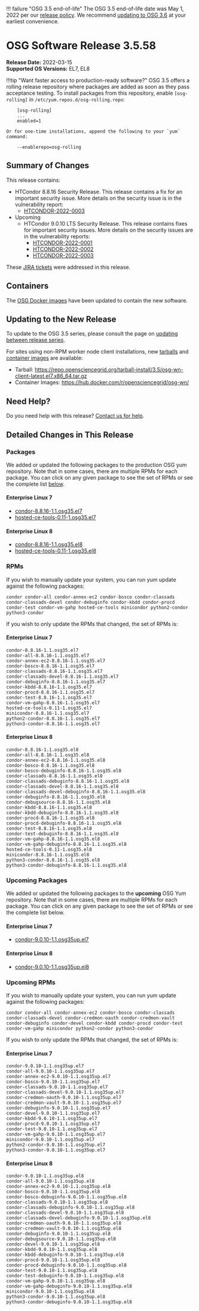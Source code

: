 !!! failure "OSG 3.5 end-of-life"
    The OSG 3.5 end-of-life date was May 1, 2022 per our
    [release policy](https://opensciencegrid.org/technology/policy/release-series/).
    We recommend
    [updating to OSG 3.6](../updating-to-osg-36.md)
    at your earliest convenience.

OSG Software Release 3.5.58
===========================

**Release Date:** 2022-03-15  
**Supported OS Versions:** EL7, EL8

!!!tip "Want faster access to production-ready software?"
    OSG 3.5 offers a rolling release repository where packages are added as soon as they pass acceptance testing.
    To install packages from this repository, enable `[osg-rolling]` in `/etc/yum.repos.d/osg-rolling.repo`:

        [osg-rolling]
        ...
        enabled=1

    Or for one-time installations, append the following to your `yum` command:

        --enablerepo=osg-rolling

Summary of Changes
------------------

This release contains:

-   HTCondor 8.8.16 Security Release. This release contains a fix for an important security issue. More details on the security issue is in the vulnerability report:
    -   [HTCONDOR-2022-0003](https://htcondor.org/security/vulnerabilities/HTCONDOR-2022-0003)
-   Upcoming
    -   HTCondor 9.0.10 LTS Security Release. This release contains fixes for important security issues. More details on the security issues are in the vulnerability reports:
        -   [HTCONDOR-2022-0001](https://htcondor.org/security/vulnerabilities/HTCONDOR-2022-0001)
        -   [HTCONDOR-2022-0002](https://htcondor.org/security/vulnerabilities/HTCONDOR-2022-0002)
        -   [HTCONDOR-2022-0003](https://htcondor.org/security/vulnerabilities/HTCONDOR-2022-0003)

These
[JIRA tickets](https://opensciencegrid.atlassian.net/issues/?jql=project%20%3D%20SOFTWARE%20AND%20fixVersion%20in%20(3.5.58%2C3.5.58-upcoming)%20ORDER%20BY%20priority%20DESC%2C%20key%20DESC)
were addressed in this release.

Containers
----------

The [OSG Docker images](https://hub.docker.com/u/opensciencegrid/) have been updated to contain the new software.

Updating to the New Release
---------------------------

To update to the OSG 3.5 series, please consult the page on
[updating between release series](../updating-to-osg-35.md).

For sites using non-RPM worker node client installations, new [tarballs](../../worker-node/install-wn-tarball.md) and
[container images](../../worker-node/using-wn-containers.md) are available:

- Tarball: <https://repo.opensciencegrid.org/tarball-install/3.5/osg-wn-client-latest.el7.x86_64.tar.gz>
- Container Images: <https://hub.docker.com/r/opensciencegrid/osg-wn/>

Need Help?
----------

Do you need help with this release? [Contact us for help](../../common/help.md).

Detailed Changes in This Release
--------------------------------

### Packages

We added or updated the following packages to the production OSG yum repository.
Note that in some cases, there are multiple RPMs for each package.
You can click on any given package to see the set of RPMs or see the complete list [below](#rpms).

#### Enterprise Linux 7

-   [condor-8.8.16-1.1.osg35.el7](https://koji.chtc.wisc.edu/koji/search?match=glob&type=build&terms=condor-8.8.16-1.1.osg35.el7)
-   [hosted-ce-tools-0.11-1.osg35.el7](https://koji.chtc.wisc.edu/koji/search?match=glob&type=build&terms=hosted-ce-tools-0.11-1.osg35.el7)

#### Enterprise Linux 8

-   [condor-8.8.16-1.1.osg35.el8](https://koji.chtc.wisc.edu/koji/search?match=glob&type=build&terms=condor-8.8.16-1.1.osg35.el8)
-   [hosted-ce-tools-0.11-1.osg35.el8](https://koji.chtc.wisc.edu/koji/search?match=glob&type=build&terms=hosted-ce-tools-0.11-1.osg35.el8)

### RPMs

If you wish to manually update your system, you can run yum update against the following packages:

    condor condor-all condor-annex-ec2 condor-bosco condor-classads condor-classads-devel condor-debuginfo condor-kbdd condor-procd condor-test condor-vm-gahp hosted-ce-tools minicondor python2-condor python3-condor 

If you wish to only update the RPMs that changed, the set of RPMs is:

#### Enterprise Linux 7

``` file
condor-8.8.16-1.1.osg35.el7
condor-all-8.8.16-1.1.osg35.el7
condor-annex-ec2-8.8.16-1.1.osg35.el7
condor-bosco-8.8.16-1.1.osg35.el7
condor-classads-8.8.16-1.1.osg35.el7
condor-classads-devel-8.8.16-1.1.osg35.el7
condor-debuginfo-8.8.16-1.1.osg35.el7
condor-kbdd-8.8.16-1.1.osg35.el7
condor-procd-8.8.16-1.1.osg35.el7
condor-test-8.8.16-1.1.osg35.el7
condor-vm-gahp-8.8.16-1.1.osg35.el7
hosted-ce-tools-0.11-1.osg35.el7
minicondor-8.8.16-1.1.osg35.el7
python2-condor-8.8.16-1.1.osg35.el7
python3-condor-8.8.16-1.1.osg35.el7
```

#### Enterprise Linux 8

``` file
condor-8.8.16-1.1.osg35.el8
condor-all-8.8.16-1.1.osg35.el8
condor-annex-ec2-8.8.16-1.1.osg35.el8
condor-bosco-8.8.16-1.1.osg35.el8
condor-bosco-debuginfo-8.8.16-1.1.osg35.el8
condor-classads-8.8.16-1.1.osg35.el8
condor-classads-debuginfo-8.8.16-1.1.osg35.el8
condor-classads-devel-8.8.16-1.1.osg35.el8
condor-classads-devel-debuginfo-8.8.16-1.1.osg35.el8
condor-debuginfo-8.8.16-1.1.osg35.el8
condor-debugsource-8.8.16-1.1.osg35.el8
condor-kbdd-8.8.16-1.1.osg35.el8
condor-kbdd-debuginfo-8.8.16-1.1.osg35.el8
condor-procd-8.8.16-1.1.osg35.el8
condor-procd-debuginfo-8.8.16-1.1.osg35.el8
condor-test-8.8.16-1.1.osg35.el8
condor-test-debuginfo-8.8.16-1.1.osg35.el8
condor-vm-gahp-8.8.16-1.1.osg35.el8
condor-vm-gahp-debuginfo-8.8.16-1.1.osg35.el8
hosted-ce-tools-0.11-1.osg35.el8
minicondor-8.8.16-1.1.osg35.el8
python3-condor-8.8.16-1.1.osg35.el8
python3-condor-debuginfo-8.8.16-1.1.osg35.el8
```

### Upcoming Packages

We added or updated the following packages to the **upcoming** OSG Yum repository.
Note that in some cases, there are multiple RPMs for each package.
You can click on any given package to see the set of RPMs or see the complete list below.

#### Enterprise Linux 7

-   [condor-9.0.10-1.1.osg35up.el7](https://koji.chtc.wisc.edu/koji/search?match=glob&type=build&terms=condor-9.0.10-1.1.osg35up.el7)

#### Enterprise Linux 8

-   [condor-9.0.10-1.1.osg35up.el8](https://koji.chtc.wisc.edu/koji/search?match=glob&type=build&terms=condor-9.0.10-1.1.osg35up.el8)

### Upcoming RPMs

If you wish to manually update your system, you can run yum update against the following packages:

    condor condor-all condor-annex-ec2 condor-bosco condor-classads condor-classads-devel condor-credmon-oauth condor-credmon-vault condor-debuginfo condor-devel condor-kbdd condor-procd condor-test condor-vm-gahp minicondor python2-condor python3-condor 

If you wish to only update the RPMs that changed, the set of RPMs is:

#### Enterprise Linux 7

``` file
condor-9.0.10-1.1.osg35up.el7
condor-all-9.0.10-1.1.osg35up.el7
condor-annex-ec2-9.0.10-1.1.osg35up.el7
condor-bosco-9.0.10-1.1.osg35up.el7
condor-classads-9.0.10-1.1.osg35up.el7
condor-classads-devel-9.0.10-1.1.osg35up.el7
condor-credmon-oauth-9.0.10-1.1.osg35up.el7
condor-credmon-vault-9.0.10-1.1.osg35up.el7
condor-debuginfo-9.0.10-1.1.osg35up.el7
condor-devel-9.0.10-1.1.osg35up.el7
condor-kbdd-9.0.10-1.1.osg35up.el7
condor-procd-9.0.10-1.1.osg35up.el7
condor-test-9.0.10-1.1.osg35up.el7
condor-vm-gahp-9.0.10-1.1.osg35up.el7
minicondor-9.0.10-1.1.osg35up.el7
python2-condor-9.0.10-1.1.osg35up.el7
python3-condor-9.0.10-1.1.osg35up.el7
```

#### Enterprise Linux 8

``` file
condor-9.0.10-1.1.osg35up.el8
condor-all-9.0.10-1.1.osg35up.el8
condor-annex-ec2-9.0.10-1.1.osg35up.el8
condor-bosco-9.0.10-1.1.osg35up.el8
condor-bosco-debuginfo-9.0.10-1.1.osg35up.el8
condor-classads-9.0.10-1.1.osg35up.el8
condor-classads-debuginfo-9.0.10-1.1.osg35up.el8
condor-classads-devel-9.0.10-1.1.osg35up.el8
condor-classads-devel-debuginfo-9.0.10-1.1.osg35up.el8
condor-credmon-oauth-9.0.10-1.1.osg35up.el8
condor-credmon-vault-9.0.10-1.1.osg35up.el8
condor-debuginfo-9.0.10-1.1.osg35up.el8
condor-debugsource-9.0.10-1.1.osg35up.el8
condor-devel-9.0.10-1.1.osg35up.el8
condor-kbdd-9.0.10-1.1.osg35up.el8
condor-kbdd-debuginfo-9.0.10-1.1.osg35up.el8
condor-procd-9.0.10-1.1.osg35up.el8
condor-procd-debuginfo-9.0.10-1.1.osg35up.el8
condor-test-9.0.10-1.1.osg35up.el8
condor-test-debuginfo-9.0.10-1.1.osg35up.el8
condor-vm-gahp-9.0.10-1.1.osg35up.el8
condor-vm-gahp-debuginfo-9.0.10-1.1.osg35up.el8
minicondor-9.0.10-1.1.osg35up.el8
python3-condor-9.0.10-1.1.osg35up.el8
python3-condor-debuginfo-9.0.10-1.1.osg35up.el8
```
